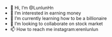 - 👋 Hi, I’m @LunlunHn
- 👀 I’m interested in earning money
- 🌱 I’m currently learning how to be a billionaire
- 💞️ I’m looking to collaborate on stock market 
- 📫 How to reach me instagram:erenlunlun

<!---
LunlunHn/LunlunHn is a ✨ special ✨ repository because its `README.md` (this file) appears on your GitHub profile.
You can click the Preview link to take a look at your changes.
--->
